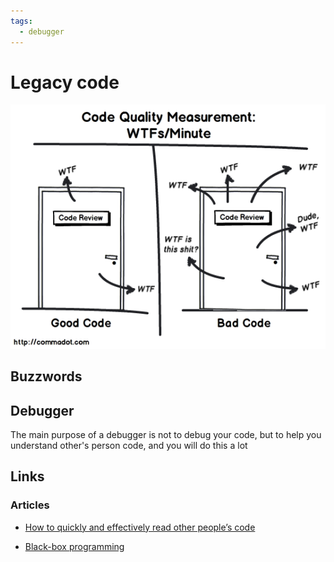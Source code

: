 ```yaml
---
tags:
  - debugger
---
```


# Legacy code

![Code quality measure](./images/wtf_pm.png)

## Buzzwords

<Buzzword text="Legacy code"/>
<Buzzword text="Debugger"/>

## Debugger

The main purpose of a debugger is not to debug your code, but to help you understand other's person code, and you will do this a lot

## Links

### Articles

- [How to quickly and effectively read other people’s code](https://selftaughtcoders.com/how-to-quickly-and-effectively-read-other-peoples-code/)

- [Black-box programming](https://www.thatsoftwaredude.com/content/8881/what-is-blackbox-code-and-why-its-important)

